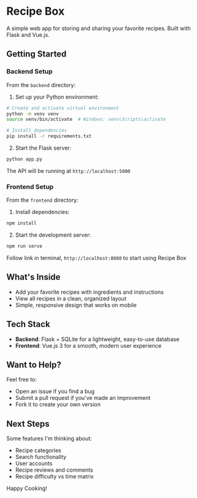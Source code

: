 # Recipe Box

A simple web app for storing and sharing your favorite recipes. Built with Flask and Vue.js.

## Getting Started

### Backend Setup

From the `backend` directory:

1. Set up your Python environment:
```bash
# Create and activate virtual environment
python -m venv venv
source venv/bin/activate  # Windows: venv\Scripts\activate

# Install dependencies
pip install -r requirements.txt
```

2. Start the Flask server:
```bash
python app.py
```

The API will be running at `http://localhost:5000`

### Frontend Setup

From the `frontend` directory:

1. Install dependencies:
```bash
npm install
```

2. Start the development server:
```bash
npm run serve
```

Follow link in terminal, `http://localhost:8080` to start using Recipe Box

## What's Inside

- Add your favorite recipes with ingredients and instructions
- View all recipes in a clean, organized layout
- Simple, responsive design that works on mobile

## Tech Stack

- **Backend**: Flask + SQLite for a lightweight, easy-to-use database
- **Frontend**: Vue.js 3 for a smooth, modern user experience

## Want to Help?

Feel free to:
- Open an issue if you find a bug
- Submit a pull request if you've made an improvement
- Fork it to create your own version

## Next Steps

Some features I'm thinking about:
- Recipe categories
- Search functionality
- User accounts
- Recipe reviews and comments
- Recipe difficulty vs time matrix

Happy Cooking! 